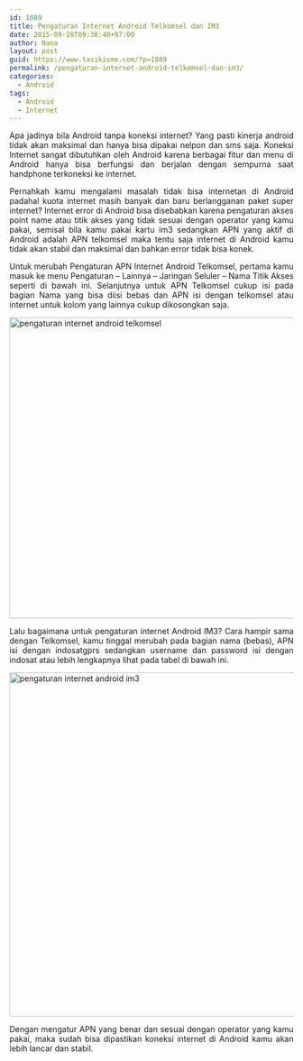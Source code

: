 ```yaml
---
id: 1089
title: Pengaturan Internet Android Telkomsel dan IM3
date: 2015-09-28T09:38:40+07:00
author: Nana
layout: post
guid: https://www.tasikisme.com/?p=1089
permalink: /pengaturan-internet-android-telkomsel-dan-im3/
categories:
  - Android
tags:
  - Android
  - Internet
---
```

<p style="text-align: justify;">
  Apa jadinya bila Android tanpa koneksi internet? Yang pasti kinerja android tidak akan maksimal dan hanya bisa dipakai nelpon dan sms saja. Koneksi Internet sangat dibutuhkan oleh Android karena berbagai fitur dan menu di Android hanya bisa berfungsi dan berjalan dengan sempurna saat handphone terkoneksi ke internet.<!--more-->
</p>

<p style="text-align: justify;">
  Pernahkah kamu mengalami masalah tidak bisa internetan di Android padahal kuota internet masih banyak dan baru berlangganan paket super internet? Internet error di Android bisa disebabkan karena pengaturan akses point name atau titik akses yang tidak sesuai dengan operator yang kamu pakai, semisal bila kamu pakai kartu im3 sedangkan APN yang aktif di Android adalah APN telkomsel maka tentu saja internet di Android kamu tidak akan stabil dan maksimal dan bahkan error tidak bisa konek.
</p>

<p style="text-align: justify;">
  Untuk merubah Pengaturan APN Internet Android Telkomsel, pertama kamu masuk ke menu Pengaturan – Lainnya – Jaringan Seluler – Nama Titik Akses seperti di bawah ini. Selanjutnya untuk APN Telkomsel cukup isi pada bagian Nama yang bisa diisi bebas dan APN isi dengan telkomsel atau internet untuk kolom yang lainnya cukup dikosongkan saja.
</p>

<p style="text-align: justify;">
  <img loading="lazy" class="aligncenter" src="https://2.bp.blogspot.com/-ux5WdxmQqYI/VgfUvnsu4FI/AAAAAAAAHFg/apsa1PM_rho/s1600/pengaturan-internet-android-telkomsel-1.png" alt="pengaturan internet android telkomsel" width="610" height="534" />
</p>

<p style="text-align: justify;">
  Lalu bagaimana untuk pengaturan internet Android IM3? Cara hampir sama dengan Telkomsel, kamu tinggal merubah pada bagian nama (bebas), APN isi dengan indosatgprs sedangkan username dan password isi dengan indosat atau lebih lengkapnya lihat pada tabel di bawah ini.
</p>

<p style="text-align: justify;">
  <img loading="lazy" class="aligncenter" src="https://3.bp.blogspot.com/-Y04joA3VXgA/VgfUvhdl2-I/AAAAAAAAHFc/P28z6nelgWQ/s1600/pengaturan-internet-android-im3.png" alt="pengaturan internet android im3" width="610" height="610" />
</p>

<p style="text-align: justify;">
  Dengan mengatur APN yang benar dan sesuai dengan operator yang kamu pakai, maka sudah bisa dipastikan koneksi internet di Android kamu akan lebih lancar dan stabil.
</p>